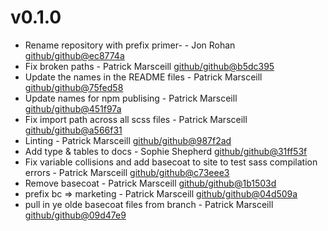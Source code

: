 # v0.1.0

 * Rename repository with prefix primer- - Jon Rohan [github/github@ec8774a](https://github.com/github/github/commit/ec8774a)
 * Fix broken paths - Patrick Marsceill [github/github@b5dc395](https://github.com/github/github/commit/b5dc395)
 * Update the names in the README files - Patrick Marsceill [github/github@75fed58](https://github.com/github/github/commit/75fed58)
 * Update names for npm publising - Patrick Marsceill [github/github@451f97a](https://github.com/github/github/commit/451f97a)
 * Fix import path across all scss files - Patrick Marsceill [github/github@a566f31](https://github.com/github/github/commit/a566f31)
 * Linting - Patrick Marsceill [github/github@987f2ad](https://github.com/github/github/commit/987f2ad)
 * Add type & tables to docs - Sophie Shepherd [github/github@31ff53f](https://github.com/github/github/commit/31ff53f)
 * Fix variable collisions and add basecoat to site to test sass compilation errors - Patrick Marsceill [github/github@c73eee3](https://github.com/github/github/commit/c73eee3)
 * Remove basecoat - Patrick Marsceill [github/github@1b1503d](https://github.com/github/github/commit/1b1503d)
 * prefix bc => marketing - Patrick Marsceill [github/github@04d509a](https://github.com/github/github/commit/04d509a)
 * pull in ye olde basecoat files from  branch - Patrick Marsceill [github/github@09d47e9](https://github.com/github/github/commit/09d47e9)